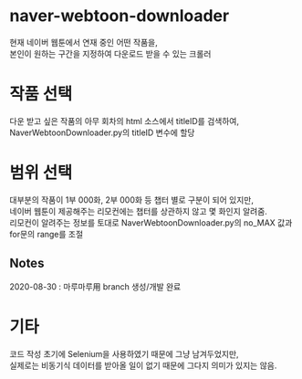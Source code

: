 # naver-webtoon-downloader
현재 네이버 웹툰에서 연재 중인 어떤 작품을,  
본인이 원하는 구간을 지정하여 다운로드 받을 수 있는 크롤러
  
# 작품 선택
다운 받고 싶은 작품의 아무 회차의 html 소스에서 titleID를 검색하여,  
NaverWebtoonDownloader.py의 titleID 변수에 할당
  
# 범위 선택
대부분의 작품이 1부 000화, 2부 000화 등 챕터 별로 구분이 되어 있지만,  
네이버 웹툰이 제공해주는 리모컨에는 챕터를 상관하지 않고 몇 화인지 알려줌.  
리모컨이 알려주는 정보를 토대로 NaverWebtoonDownloader.py의 no_MAX 값과 for문의 range를 조절
  
## Notes
2020-08-30 : 마루마루用 branch 생성/개발 완료
  
# 기타
코드 작성 초기에 Selenium을 사용하였기 때문에 그냥 남겨두었지만,  
실제로는 비동기식 데이터를 받아올 일이 없기 때문에 그다지 의미가 있지는 않음.
